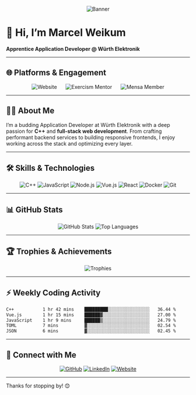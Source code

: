 <p align="center">
  <img src="https://raw.githubusercontent.com/marcelweikum/marcelweikum/master/assets/banner.svg" alt="Banner" />
</p>

# 👋 Hi, I’m Marcel Weikum

**Apprentice Application Developer @ Würth Elektronik**

---

## 🌐 Platforms & Engagement

<p align="center">
  <a href="https://marcelweikum.de" target="_blank" style="margin:10px; text-decoration:none;">
    <img src="https://img.shields.io/badge/Website-marcelweikum.de-FF6F61?style=for-the-badge&logo=Vue.js&logoColor=white" alt="Website">
  </a>
  <a href="https://exercism.org/profiles/Marcii21" target="_blank" style="margin:10px; text-decoration:none;">
    <img src="https://img.shields.io/badge/Exercism_Mentor-00D084?style=for-the-badge&logo=exercism&logoColor=white" alt="Exercism Mentor">
  </a>
  <a href="https://www.mensa.org" target="_blank" style="margin:10px; text-decoration:none;">
    <img src="https://img.shields.io/badge/Mensa_Member-000000?style=for-the-badge&logo=mensa&logoColor=white" alt="Mensa Member">
  </a>
</p>

---

## 👨‍💻 About Me

I’m a budding Application Developer at Würth Elektronik with a deep passion for **C++** and **full-stack web development**. From crafting performant backend services to building responsive frontends, I enjoy working across the stack and optimizing every layer.

---

## 🛠️ Skills & Technologies

<p align="center">
  <img alt="C++" src="https://img.shields.io/badge/C++-00599C?style=for-the-badge&logo=c%2B%2B&logoColor=white" />
  <img alt="JavaScript" src="https://img.shields.io/badge/JavaScript-F7DF1E?style=for-the-badge&logo=javascript&logoColor=black" />
  <img alt="Node.js" src="https://img.shields.io/badge/Node.js-339933?style=for-the-badge&logo=nodedotjs&logoColor=white" />
  <img alt="Vue.js" src="https://img.shields.io/badge/Vue.js-35495E?style=for-the-badge&logo=vue.js&logoColor=4FC08D" />
  <img alt="React" src="https://img.shields.io/badge/React-20232A?style=for-the-badge&logo=react&logoColor=61DAFB" />
  <img alt="Docker" src="https://img.shields.io/badge/Docker-2496ED?style=for-the-badge&logo=docker&logoColor=white" />
  <img alt="Git" src="https://img.shields.io/badge/Git-F05032?style=for-the-badge&logo=git&logoColor=white" />
</p>

---

## 📊 GitHub Stats

<p align="center">
  <img alt="GitHub Stats" src="https://github-readme-stats.vercel.app/api?username=marcelweikum&show_icons=true&theme=shadow_blue&count_private=true" />
  <img alt="Top Languages" src="https://github-readme-stats.vercel.app/api/top-langs/?username=marcelweikum&layout=compact&theme=shadow_blue" />
</p>

---

## 🏆 Trophies & Achievements

<p align="center">
  <img alt="Trophies" src="https://github-profile-trophy.vercel.app/?username=marcelweikum&theme=flat&rank=SSS,SS,S,AAA,AA,A" />
</p>

---

## ⚡ Weekly Coding Activity

<!--START_SECTION:waka-->

```txt
C++           1 hr 42 mins    █████████░░░░░░░░░░░░░░░░   36.44 %
Vue.js        1 hr 15 mins    ██████▓░░░░░░░░░░░░░░░░░░   27.00 %
JavaScript    1 hr 9 mins     ██████▒░░░░░░░░░░░░░░░░░░   24.79 %
TOML          7 mins          ▓░░░░░░░░░░░░░░░░░░░░░░░░   02.54 %
JSON          6 mins          ▓░░░░░░░░░░░░░░░░░░░░░░░░   02.45 %
```

<!--END_SECTION:waka-->

---

## 🔗 Connect with Me

<p align="center">
  <a href="https://github.com/marcelweikum" target="_blank"><img src="https://img.icons8.com/ios-glyphs/40/000000/github.png" alt="GitHub"/></a>
  <a href="https://www.linkedin.com/in/marcelweikum" target="_blank"><img src="https://img.icons8.com/ios-glyphs/40/0077B5/linkedin.png" alt="LinkedIn"/></a>
  <a href="https://marcelweikum.de" target="_blank"><img src="https://img.icons8.com/ios-glyphs/40/FF6F61/domain.png" alt="Website"/></a>
</p>

---

<span align="center">Thanks for stopping by! 😊</span>
